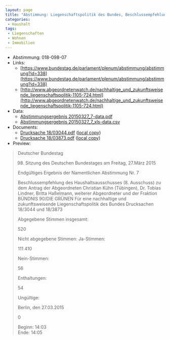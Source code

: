 ```yaml
---
layout: page
title: "Abstimmung: Liegenschaftspolitik des Bundes, Beschlussempfehlung des Haushaltsausschusses"
categories:
 - Haushalt
tags:
 - Liegenschaften
 - Wohnen
 - Immobilien
---
```


* Abstimmung: 018-098-07
* Links: 
    * [https://www.bundestag.de/parlament/plenum/abstimmung/abstimmung?id=338](https://www.bundestag.de/parlament/plenum/abstimmung/abstimmung?id=338)
    * [http://www.abgeordnetenwatch.de/nachhaltige_und_zukunftsweisende_liegenschaftspolitik-1105-724.html](http://www.abgeordnetenwatch.de/nachhaltige_und_zukunftsweisende_liegenschaftspolitik-1105-724.html)
* Data: 
    * [Abstimmungsergebnis 20150327_7-data.pdf](/res/abstimmungsliste/20150327_7-data.pdf)
    * [Abstimmungsergebnis 20150327_7_xls-data.csv](/res/abstimmungsliste/analyses/20150327_7_xls-data.csv)
* Documents: 
    * [Drucksache 18/03044.pdf](http://dip21.bundestag.de/dip21/btd/18/030/1803044.pdf) ([local copy](/res/abstimmungsdaten/018-098-07/1803044.pdf))
    * [Drucksache 18/03873.pdf](http://dip21.bundestag.de/dip21/btd/18/038/1803873.pdf) ([local copy](/res/abstimmungsdaten/018-098-07/1803873.pdf))
* Preview: 
> Deutscher Bundestag
> 
> 98. Sitzung des Deutschen Bundestages
> am Freitag, 27.März 2015
> 
> Endgültiges Ergebnis der Namentlichen Abstimmung Nr. 7
> 
> Beschlussempfehlung des Haushaltsausschusses (8. Ausschuss) zu dem Antrag der
> Abgeordneten Christian Kühn (Tübingen), Dr. Tobias Lindner, Britta Haßelmann, weiterer
> Abgeordneter und der Fraktion BÜNDNIS 90/DIE GRÜNEN
> Für eine nachhaltige und zukunftsweisende Liegenschaftspolitik des Bundes
> Drucksachen 18/3044 und 18/3873
> 
> Abgegebene Stimmen insgesamt:
> 
> 520
> 
> Nicht abgegebene Stimmen:
> Ja-Stimmen:
> 
> 111
> 410
> 
> Nein-Stimmen:
> 
> 56
> 
> Enthaltungen:
> 
> 54
> 
> Ungültige:
> 
> Berlin, den 27.03.2015
> 
> 0
> 
> Beginn: 14:03  
> Ende: 14:05
